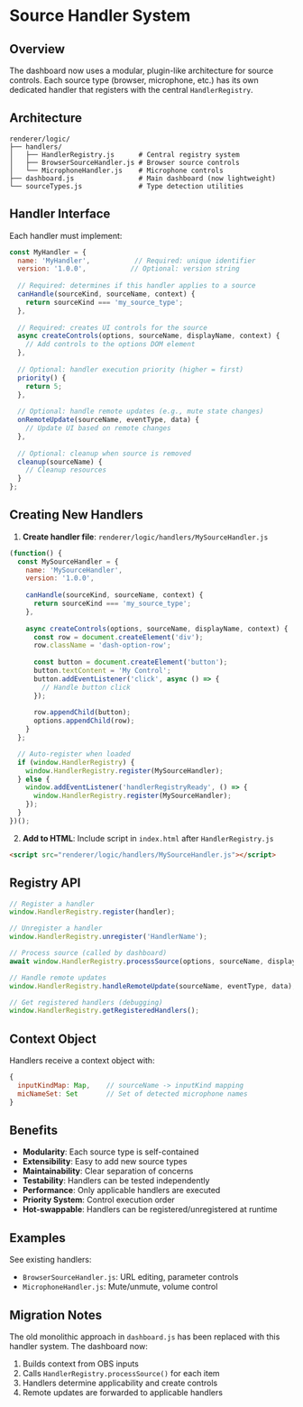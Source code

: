 # Source Handler System

## Overview

The dashboard now uses a modular, plugin-like architecture for source controls. Each source type (browser, microphone, etc.) has its own dedicated handler that registers with the central `HandlerRegistry`.

## Architecture

```
renderer/logic/
├── handlers/
│   ├── HandlerRegistry.js      # Central registry system
│   ├── BrowserSourceHandler.js # Browser source controls
│   └── MicrophoneHandler.js    # Microphone controls
├── dashboard.js                # Main dashboard (now lightweight)
└── sourceTypes.js              # Type detection utilities
```

## Handler Interface

Each handler must implement:

```javascript
const MyHandler = {
  name: 'MyHandler',           // Required: unique identifier
  version: '1.0.0',           // Optional: version string
  
  // Required: determines if this handler applies to a source
  canHandle(sourceKind, sourceName, context) {
    return sourceKind === 'my_source_type';
  },
  
  // Required: creates UI controls for the source
  async createControls(options, sourceName, displayName, context) {
    // Add controls to the options DOM element
  },
  
  // Optional: handler execution priority (higher = first)
  priority() {
    return 5;
  },
  
  // Optional: handle remote updates (e.g., mute state changes)
  onRemoteUpdate(sourceName, eventType, data) {
    // Update UI based on remote changes
  },
  
  // Optional: cleanup when source is removed
  cleanup(sourceName) {
    // Cleanup resources
  }
};
```

## Creating New Handlers

1. **Create handler file**: `renderer/logic/handlers/MySourceHandler.js`

```javascript
(function() {
  const MySourceHandler = {
    name: 'MySourceHandler',
    version: '1.0.0',
    
    canHandle(sourceKind, sourceName, context) {
      return sourceKind === 'my_source_type';
    },
    
    async createControls(options, sourceName, displayName, context) {
      const row = document.createElement('div');
      row.className = 'dash-option-row';
      
      const button = document.createElement('button');
      button.textContent = 'My Control';
      button.addEventListener('click', async () => {
        // Handle button click
      });
      
      row.appendChild(button);
      options.appendChild(row);
    }
  };

  // Auto-register when loaded
  if (window.HandlerRegistry) {
    window.HandlerRegistry.register(MySourceHandler);
  } else {
    window.addEventListener('handlerRegistryReady', () => {
      window.HandlerRegistry.register(MySourceHandler);
    });
  }
})();
```

2. **Add to HTML**: Include script in `index.html` after `HandlerRegistry.js`

```html
<script src="renderer/logic/handlers/MySourceHandler.js"></script>
```

## Registry API

```javascript
// Register a handler
window.HandlerRegistry.register(handler);

// Unregister a handler
window.HandlerRegistry.unregister('HandlerName');

// Process source (called by dashboard)
await window.HandlerRegistry.processSource(options, sourceName, displayName, context);

// Handle remote updates
window.HandlerRegistry.handleRemoteUpdate(sourceName, eventType, data);

// Get registered handlers (debugging)
window.HandlerRegistry.getRegisteredHandlers();
```

## Context Object

Handlers receive a context object with:

```javascript
{
  inputKindMap: Map,    // sourceName -> inputKind mapping
  micNameSet: Set       // Set of detected microphone names
}
```

## Benefits

- **Modularity**: Each source type is self-contained
- **Extensibility**: Easy to add new source types
- **Maintainability**: Clear separation of concerns
- **Testability**: Handlers can be tested independently
- **Performance**: Only applicable handlers are executed
- **Priority System**: Control execution order
- **Hot-swappable**: Handlers can be registered/unregistered at runtime

## Examples

See existing handlers:
- `BrowserSourceHandler.js`: URL editing, parameter controls
- `MicrophoneHandler.js`: Mute/unmute, volume control

## Migration Notes

The old monolithic approach in `dashboard.js` has been replaced with this handler system. The dashboard now:

1. Builds context from OBS inputs
2. Calls `HandlerRegistry.processSource()` for each item
3. Handlers determine applicability and create controls
4. Remote updates are forwarded to applicable handlers

